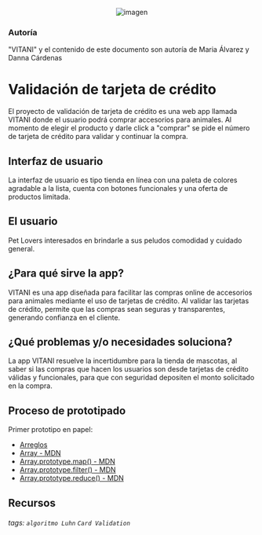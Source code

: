 



<center>

![imagen](https://i.imgur.com/R81REIK.png)

</center>


### Autoría 
"VITANI" y el contenido de este documento son autoría de Maria Álvarez y Danna Cárdenas



 Validación de tarjeta de crédito
===
El proyecto de validación de tarjeta de crédito es una web app llamada VITANI donde el usuario podrá comprar accesorios para animales. Al momento de elegir el producto y darle click a "comprar" se pide el número de tarjeta de crédito para validar y continuar la compra.






## Interfaz de usuario

La interfaz de usuario es tipo tienda en línea con una paleta de colores agradable a la lista, cuenta con botones funcionales y una oferta de productos limitada. 

El usuario
--
Pet Lovers interesados en brindarle a sus peludos comodidad y cuidado general.

¿Para qué sirve la app?
--
VITANI es una app diseñada para facilitar las compras online de accesorios para animales mediante el uso de tarjetas de crédito. Al validar las tarjetas de crédito, permite que las compras sean seguras y transparentes, generando confianza en el cliente. 

¿Qué problemas y/o necesidades soluciona?
--
La app VITANI resuelve la incertidumbre para la tienda de mascotas, al saber si las compras que hacen los usuarios son desde tarjetas de crédito válidas y funcionales, para que con seguridad depositen el monto solicitado en la compra. 

Proceso de prototipado 
--
Primer prototipo en papel:

  * [Arreglos](https://curriculum.laboratoria.la/es/topics/javascript/04-arrays)
  * [Array - MDN](https://developer.mozilla.org/es/docs/Web/JavaScript/Reference/Global_Objects/Array/)
  * [Array.prototype.map() - MDN](https://developer.mozilla.org/es/docs/Web/JavaScript/Reference/Global_Objects/Array/map)
  * [Array.prototype.filter() - MDN](https://developer.mozilla.org/es/docs/Web/JavaScript/Reference/Global_Objects/Array/filter)
  * [Array.prototype.reduce() - MDN](https://developer.mozilla.org/es/docs/Web/JavaScript/Reference/Global_Objects/Array/Reduce)



## Recursos





###### tags: `algoritmo Luhn` `Card Validation`
